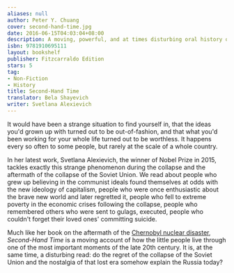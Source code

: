 ```yaml
---
aliases: null
author: Peter Y. Chuang
cover: second-hand-time.jpg
date: 2016-06-15T04:03:04+08:00
description: A moving, powerful, and at times disturbing oral history of the little people of the Soviet Union
isbn: 9781910695111
layout: bookshelf
publisher: Fitzcarraldo Edition
stars: 5
tag:
- Non-Fiction
- History
title: Second-Hand Time
translator: Bela Shayevich
writer: Svetlana Alexievich
---
```


It would have been a strange situation to find yourself in, that the ideas you'd grown up with turned out to be out-of-fashion, and that what you'd been working for your whole life turned out to be worthless. It happens every so often to some people, but rarely at the scale of a whole country.

In her latest work, Svetlana Alexievich, the winner of Nobel Prize in 2015, tackles exactly this strange phenomenon during the collapse and the aftermath of the collapse of the Soviet Union. We read about people who grew up believing in the communist ideals found themselves at odds with the new ideology of capitalism, people who were once enthusiastic about the brave new world and later regretted it, people who fell to extreme poverty in the economic crises following the collapse, people who remembered others who were sent to gulags, executed, people who couldn't forget their loved ones' committing suicide.

Much like her book on the aftermath of the [Chernobyl nuclear disaster](/bookshelf/voices-from-chernobyl-svetlana-alexievich/), *Second-Hand Time* is a moving account of how the little people live through one of the most important moments of the late 20th century. It is, at the same time, a disturbing read: do the regret of the collapse of the Soviet Union and the nostalgia of that lost era somehow explain the Russia today?
